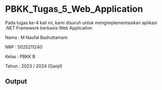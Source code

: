 # PBKK_Tugas_5_Web_Application
Pada tugas ke-4 kali ini, kami disuruh untuk mengimplementasikan aplikasi .NET Framework berbasis Web Application 

Nama    : M Naufal Badruttamam

NRP      : 5025211240

Kelas     : PBKK B

Tahun    : 2023 / 2024 (Ganjil)

## Output
